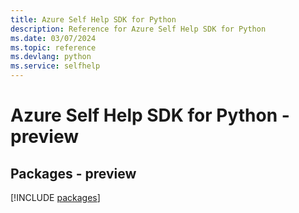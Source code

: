 ```yaml
---
title: Azure Self Help SDK for Python
description: Reference for Azure Self Help SDK for Python
ms.date: 03/07/2024
ms.topic: reference
ms.devlang: python
ms.service: selfhelp
---
```

# Azure Self Help SDK for Python - preview
## Packages - preview
[!INCLUDE [packages](self-help-index.md)]